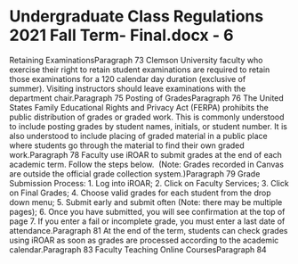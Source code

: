 # Undergraduate Class Regulations 2021 Fall Term- Final.docx - 6

Retaining ExaminationsParagraph 73
Clemson University faculty who exercise their right to retain student examinations are required to retain those examinations for a 120 calendar day duration (exclusive of summer). Visiting instructors should leave examinations with the department chair.Paragraph 75
Posting of GradesParagraph 76
The United States Family Educational Rights and Privacy Act (FERPA) prohibits the public distribution of grades or graded work. This is commonly understood to include posting grades by student names, initials, or student number. It is also understood to include placing of graded material in a public place where students go through the material to find their own graded work.Paragraph 78
Faculty use iROAR to submit grades at the end of each academic term. Follow the steps below.  (Note: Grades recorded in Canvas are outside the official grade collection system.)Paragraph 79
Grade Submission Process: 1. Log into iROAR; 2. Click on Faculty Services; 3. Click on Final Grades; 4. Choose valid grades for each student from the drop down menu; 5. Submit early and submit often (Note: there may be multiple pages); 6. Once you have submitted, you will see confirmation at the top of page 7. If you enter a fail or incomplete grade, you must enter a last date of attendance.Paragraph 81
At the end of the term, students can check grades using iROAR as soon as grades are processed according to the academic calendar.Paragraph 83
Faculty Teaching Online CoursesParagraph 84